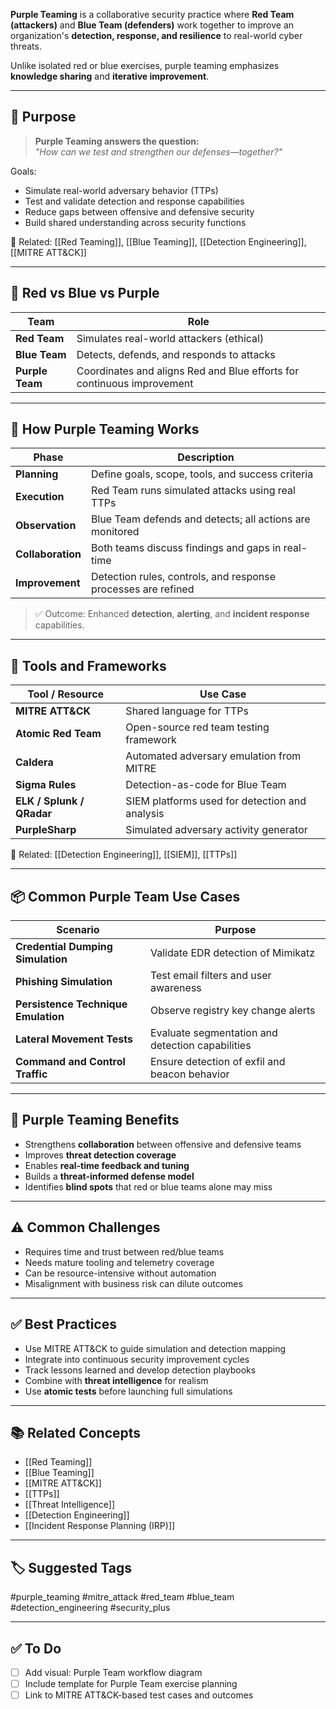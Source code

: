 **Purple Teaming** is a collaborative security practice where **Red Team (attackers)** and **Blue Team (defenders)** work together to improve an organization's **detection, response, and resilience** to real-world cyber threats.

Unlike isolated red or blue exercises, purple teaming emphasizes **knowledge sharing** and **iterative improvement**.

---

## 🎯 Purpose

> **Purple Teaming answers the question:**  
> _"How can we test and strengthen our defenses—together?"_

Goals:
- Simulate real-world adversary behavior (TTPs)
- Test and validate detection and response capabilities
- Reduce gaps between offensive and defensive security
- Build shared understanding across security functions

📎 Related: [[Red Teaming]], [[Blue Teaming]], [[Detection Engineering]], [[MITRE ATT&CK]]

---

## 🧱 Red vs Blue vs Purple

| Team        | Role                                      |
|-------------|-------------------------------------------|
| **Red Team** | Simulates real-world attackers (ethical) |
| **Blue Team**| Detects, defends, and responds to attacks|
| **Purple Team**| Coordinates and aligns Red and Blue efforts for continuous improvement |

---

## 🧪 How Purple Teaming Works

| Phase                    | Description                                                    |
|---------------------------|----------------------------------------------------------------|
| **Planning**              | Define goals, scope, tools, and success criteria               |
| **Execution**             | Red Team runs simulated attacks using real TTPs                |
| **Observation**           | Blue Team defends and detects; all actions are monitored       |
| **Collaboration**         | Both teams discuss findings and gaps in real-time              |
| **Improvement**           | Detection rules, controls, and response processes are refined  |

> ✅ Outcome: Enhanced **detection**, **alerting**, and **incident response** capabilities.

---

## 🧰 Tools and Frameworks

| Tool / Resource           | Use Case                                         |
|----------------------------|--------------------------------------------------|
| **MITRE ATT&CK**           | Shared language for TTPs                        |
| **Atomic Red Team**        | Open-source red team testing framework          |
| **Caldera**                | Automated adversary emulation from MITRE        |
| **Sigma Rules**            | Detection-as-code for Blue Team                 |
| **ELK / Splunk / QRadar** | SIEM platforms used for detection and analysis  |
| **PurpleSharp**            | Simulated adversary activity generator          |

📎 Related: [[Detection Engineering]], [[SIEM]], [[TTPs]]

---

## 📦 Common Purple Team Use Cases

| Scenario                            | Purpose                                           |
|-------------------------------------|---------------------------------------------------|
| **Credential Dumping Simulation**   | Validate EDR detection of Mimikatz                |
| **Phishing Simulation**             | Test email filters and user awareness             |
| **Persistence Technique Emulation**| Observe registry key change alerts                |
| **Lateral Movement Tests**          | Evaluate segmentation and detection capabilities  |
| **Command and Control Traffic**     | Ensure detection of exfil and beacon behavior     |

---

## 🔁 Purple Teaming Benefits

- Strengthens **collaboration** between offensive and defensive teams
- Improves **threat detection coverage**
- Enables **real-time feedback and tuning**
- Builds a **threat-informed defense model**
- Identifies **blind spots** that red or blue teams alone may miss

---

## ⚠️ Common Challenges

- Requires time and trust between red/blue teams
- Needs mature tooling and telemetry coverage
- Can be resource-intensive without automation
- Misalignment with business risk can dilute outcomes

---

## ✅ Best Practices

- Use MITRE ATT&CK to guide simulation and detection mapping
- Integrate into continuous security improvement cycles
- Track lessons learned and develop detection playbooks
- Combine with **threat intelligence** for realism
- Use **atomic tests** before launching full simulations

---

## 📚 Related Concepts

- [[Red Teaming]]
- [[Blue Teaming]]
- [[MITRE ATT&CK]]
- [[TTPs]]
- [[Threat Intelligence]]
- [[Detection Engineering]]
- [[Incident Response Planning (IRP)]]

---

## 🏷 Suggested Tags

#purple_teaming #mitre_attack #red_team #blue_team #detection_engineering #security_plus

---

## ✅ To Do

- [ ] Add visual: Purple Team workflow diagram
- [ ] Include template for Purple Team exercise planning
- [ ] Link to MITRE ATT&CK-based test cases and outcomes
